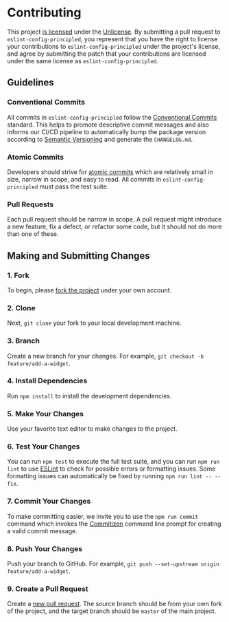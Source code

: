 # Contributing

This project [is licensed](https://github.com/trevinhofmann/eslint-config-principled/blob/master/LICENSE) under the [Unlicense](https://unlicense.org). By submitting a pull request to `eslint-config-principled`, you represent that you have the right to license your contributions to `eslint-config-principled` under the project's license, and agree by submitting the patch that your contributions are licensed under the same license as `eslint-config-principled`.

## Guidelines

### Conventional Commits

All commits in `eslint-config-principled` follow the [Conventional Commits](https://www.conventionalcommits.org/en/v1.0.0/) standard. This helps to promote descriptive commit messages and also informs our CI/CD pipeline to automatically bump the package version according to [Semantic Versioning](https://semver.org/) and generate the `CHANGELOG.md`.

### Atomic Commits

Developers should strive for [atomic commits](https://en.wikipedia.org/wiki/Atomic_commit#Atomic_commit_convention) which are relatively small in size, narrow in scope, and easy to read. All commits in `eslint-config-principled` must pass the test suite.

### Pull Requests

Each pull request should be narrow in scope. A pull request might introduce a new feature, fix a defect, or refactor some code, but it should not do more than one of these.

## Making and Submitting Changes

### 1. Fork

To begin, please [fork the project](https://docs.github.com/en/github/getting-started-with-github/fork-a-repo) under your own account.

### 2. Clone

Next, `git clone` your fork to your local development machine.

### 3. Branch

Create a new branch for your changes. For example, `git checkout -b feature/add-a-widget`.

### 4. Install Dependencies

Run `npm install` to install the development dependencies.

### 5. Make Your Changes

Use your favorite text editor to make changes to the project.

### 6. Test Your Changes

You can run `npm test` to execute the full test suite, and you can run `npm run lint` to use [ESLint](https://github.com/eslint/eslint#eslint) to check for possible errors or formatting issues. Some formatting issues can automatically be fixed by running `npm run lint -- --fix`.

### 7. Commit Your Changes

To make committing easier, we invite you to use the `npm run commit` command which invokes the [Commitizen](https://github.com/commitizen/cz-cli#commitizen-for-contributors) command line prompt for creating a valid commit message.

### 8. Push Your Changes

Push your branch to GitHub. For example, `git push --set-upstream origin feature/add-a-widget`.

### 9. Create a Pull Request

Create a [new pull request](https://github.com/trevinhofmann/eslint-config-principled/compare). The source branch should be from your own fork of the project, and the target branch should be `master` of the main project.
